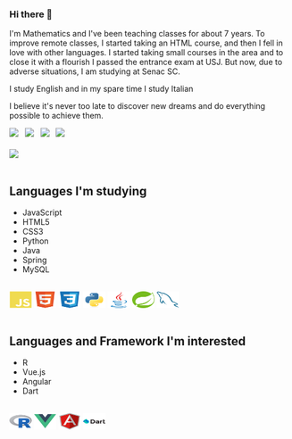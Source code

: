 ### Hi there 👋

I'm Mathematics and I've been teaching classes for about 7 years. To improve remote classes, I started taking an HTML course, and then I fell in love with other languages. I started taking small courses in the area and to close it with a flourish I passed the entrance exam at USJ. But now, due to adverse situations, I am studying at Senac SC.

I study English and in my spare time I study Italian

I believe it's never too late to discover new dreams and do everything possible to achieve them.

 <div>
  <a href="http://www.linkedin.com/in/anaflaviafreitascorrea/" target="_blank"><img src="https://img.shields.io/badge/LinkedIn-0077B5?style=for-the-badge&logo=linkedin&logoColor=white" target="_blank"></a>&nbsp;&nbsp;
  <a href="https://www.instagram.com/anafreitascorrea/" target="_blank"><img src="https://img.shields.io/badge/Instagram-E4405F?style=for-the-badge&logo=instagram&logoColor=white" target="_blank"></a>&nbsp;&nbsp;
  <a href="mailto:anaflaviadefreitascorrea@gmail.com" target="_blank"><img src="https://img.shields.io/badge/Gmail-D14836?style=for-the-badge&logo=gmail&logoColor=white" target="_blank"></a>&nbsp;&nbsp;
  <a href="https://api.whatsapp.com/send?phone=5548998482742&text=Oi%20Ana" target="_blank"><img src="https://img.shields.io/badge/WhatsApp-25D366?style=for-the-badge&logo=whatsapp&logoColor=white" target="_blank"></a>
</div>

  
  <div><br>
  <a href="https://github.com/anuraghazra/github-readme-stats">
<!--   <img align="center" src="https://github-readme-stats.vercel.app/api?username=AnaFlaviaCorrea&show_icons=true&theme=dark"> -->
    <img align="center" src="https://github-readme-stats.vercel.app/api?username=AnaFlaviaCorrea&show_icons=true&theme=radical"/>
  </a>

</div><br>


## Languages I'm studying
- JavaScript
- HTML5
- CSS3
- Python 
- Java
- Spring
- MySQL

<div style="display: inline_block"><br>
  <img align="center" alt="Ana-Js" height="30" width="40" src="https://raw.githubusercontent.com/devicons/devicon/master/icons/javascript/javascript-plain.svg">
  <img align="center" alt="Ana-HTML" height="30" width="40" src="https://raw.githubusercontent.com/devicons/devicon/master/icons/html5/html5-original.svg">
  <img align="center" alt="Ana-CSS" height="30" width="40" src="https://raw.githubusercontent.com/devicons/devicon/master/icons/css3/css3-original.svg">
  <img align="center" alt="Ana-Python" height="30" width="40" src="https://raw.githubusercontent.com/devicons/devicon/master/icons/python/python-original.svg">
  <img align="center" alt="Ana-Java" height="30" width="40" src="https://raw.githubusercontent.com/devicons/devicon/master/icons/java/java-original.svg">
  <img align="center" alt="Ana-Spring" height="30" width="40" src="https://raw.githubusercontent.com/devicons/devicon/master/icons/spring/spring-original.svg">
  <img align="center" alt="Ana-MySQL" height="30" width="40" src="https://raw.githubusercontent.com/devicons/devicon/master/icons/mysql/mysql-original.svg">
  
  </div>
<br>

## Languages and Framework I'm interested
- R
- Vue.js
- Angular
- Dart


<div style="display: inline_block"><br>
  
  <img align="center" alt="Ana-HTML" height="30" width="40" src="https://raw.githubusercontent.com/devicons/devicon/master/icons/r/r-original.svg">
  <img align="center" alt="Ana-Vue" height="30" width="40" src="https://raw.githubusercontent.com/devicons/devicon/master/icons/vuejs/vuejs-original.svg">
  <img align="center" alt="Ana-Angular" height="30" width="40" src="https://raw.githubusercontent.com/devicons/devicon/master/icons/angularjs/angularjs-original.svg">
  <img align="center" alt="Ana-Dart" height="30" width="40" src="https://raw.githubusercontent.com/devicons/devicon/master/icons/dart/dart-original-wordmark.svg">
 
  </div>
  
<br>
